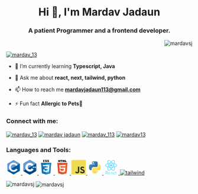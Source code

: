 <h1 align="center">Hi 👋, I'm Mardav Jadaun</h1>
<h3 align="center">A patient Programmer and a frontend developer.</h3>

<p align="right"> <img src="https://komarev.com/ghpvc/?username=mardavsj&label=Profile%20views&color=0e75b6&style=flat" alt="mardavsj" /> </p>

<p align="left"> <a href="https://twitter.com/mardav_13" target="blank"><img src="https://img.shields.io/twitter/follow/mardav_13?logo=twitter&style=for-the-badge" alt="mardav_13" /></a> </p>

- 🌱 I’m currently learning **Typescript, Java**

- 💬 Ask me about **react, next, tailwind, python**

- 📫 How to reach me **mardavjadaun113@gmail.com**

- ⚡ Fun fact **Allergic to Pets🥲**

<h3 align="left">Connect with me:</h3>
<p align="left">
<a href="https://twitter.com/mardav_13" target="blank"><img align="center" src="https://raw.githubusercontent.com/rahuldkjain/github-profile-readme-generator/master/src/images/icons/Social/twitter.svg" alt="mardav_13" height="30" width="40" /></a>
<a href="https://linkedin.com/in/mardav jadaun" target="blank"><img align="center" src="https://raw.githubusercontent.com/rahuldkjain/github-profile-readme-generator/master/src/images/icons/Social/linked-in-alt.svg" alt="mardav jadaun" height="30" width="40" /></a>
<a href="https://instagram.com/mardav_113" target="blank"><img align="center" src="https://raw.githubusercontent.com/rahuldkjain/github-profile-readme-generator/master/src/images/icons/Social/instagram.svg" alt="mardav_113" height="30" width="40" /></a>
<a href="https://www.leetcode.com/mardav13" target="blank"><img align="center" src="https://raw.githubusercontent.com/rahuldkjain/github-profile-readme-generator/master/src/images/icons/Social/leet-code.svg" alt="mardav13" height="30" width="40" /></a>
</p>

<h3 align="left">Languages and Tools:</h3>
<p align="left"> <a href="https://www.cprogramming.com/" target="_blank" rel="noreferrer"> <img src="https://raw.githubusercontent.com/devicons/devicon/master/icons/c/c-original.svg" alt="c" width="40" height="40"/> </a> <a href="https://www.w3schools.com/cpp/" target="_blank" rel="noreferrer"> <img src="https://raw.githubusercontent.com/devicons/devicon/master/icons/cplusplus/cplusplus-original.svg" alt="cplusplus" width="40" height="40"/> </a> <a href="https://www.w3schools.com/css/" target="_blank" rel="noreferrer"> <img src="https://raw.githubusercontent.com/devicons/devicon/master/icons/css3/css3-original-wordmark.svg" alt="css3" width="40" height="40"/> </a> <a href="https://www.w3.org/html/" target="_blank" rel="noreferrer"> <img src="https://raw.githubusercontent.com/devicons/devicon/master/icons/html5/html5-original-wordmark.svg" alt="html5" width="40" height="40"/> </a> <a href="https://developer.mozilla.org/en-US/docs/Web/JavaScript" target="_blank" rel="noreferrer"> <img src="https://raw.githubusercontent.com/devicons/devicon/master/icons/javascript/javascript-original.svg" alt="javascript" width="40" height="40"/> </a> <a href="https://www.python.org" target="_blank" rel="noreferrer"> <img src="https://raw.githubusercontent.com/devicons/devicon/master/icons/python/python-original.svg" alt="python" width="40" height="40"/> </a> <a href="https://reactjs.org/" target="_blank" rel="noreferrer"> <img src="https://raw.githubusercontent.com/devicons/devicon/master/icons/react/react-original-wordmark.svg" alt="react" width="40" height="40"/> </a> <a href="https://tailwindcss.com/" target="_blank" rel="noreferrer"> <img src="https://www.vectorlogo.zone/logos/tailwindcss/tailwindcss-icon.svg" alt="tailwind" width="40" height="40"/> </a> </p>

<p><img align="left" src="https://github-readme-stats.vercel.app/api/top-langs?username=mardavsj&show_icons=true&locale=en&layout=compact" alt="mardavsj" /></p>
<p>&nbsp;<img align="center" src="https://github-readme-stats.vercel.app/api?username=mardavsj&show_icons=true&locale=en" alt="mardavsj" /></p>
